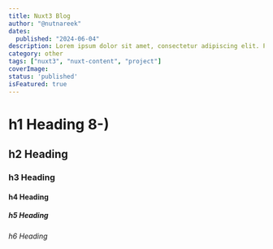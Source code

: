 ```yaml
---
title: Nuxt3 Blog
author: "@nutnareek"
dates:
  published: "2024-06-04"
description: Lorem ipsum dolor sit amet, consectetur adipiscing elit. Phasellus tempus nibh libero. Cras porta quam vitae tortor sagittis pharetra. Phasellus ullamcorper orci ut lectus dapibus rhoncus. Ut facilisis tortor vitae commodo placerat. Lorem ipsum dolor sit amet, consectetur adipiscing elit. Integer lacinia suscipit aliquam.
category: other
tags: ["nuxt3", "nuxt-content", "project"]
coverImage:
status: 'published'
isFeatured: true
---
```


# h1 Heading 8-)
## h2 Heading
### h3 Heading
#### h4 Heading
##### h5 Heading
###### h6 Heading